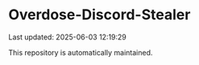 # Overdose-Discord-Stealer

Last updated: 2025-06-03 12:19:29

This repository is automatically maintained.
